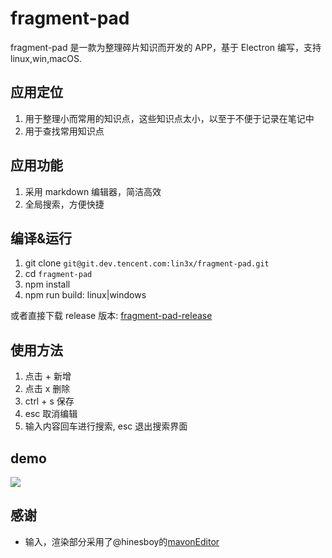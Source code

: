 # fragment-pad

fragment-pad 是一款为整理碎片知识而开发的 APP，基于 Electron 编写，支持 linux,win,macOS. 

## 应用定位
1. 用于整理小而常用的知识点，这些知识点太小，以至于不便于记录在笔记中
2. 用于查找常用知识点

## 应用功能
1. 采用 markdown 编辑器，简洁高效
2. 全局搜索，方便快捷

## 编译&运行
1. git clone `git@git.dev.tencent.com:lin3x/fragment-pad.git`
2. cd `fragment-pad`
3. npm install
4. npm run build: linux|windows

或者直接下载 release 版本:
[fragment-pad-release](https://github.com/lishion/fragment-pad/releases)

## 使用方法
1. 点击 + 新增
2. 点击 x 删除
3. ctrl + s 保存
4. esc 取消编辑
5. 输入内容回车进行搜索, esc 退出搜索界面

## demo
![](https://s1.ax1x.com/2020/04/07/G2dVaV.md.gif)

## 感谢
* 输入，渲染部分采用了@hinesboy的[mavonEditor](https://github.com/hinesboy/mavonEditor#readme)